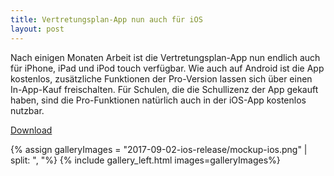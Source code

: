 ```yaml
---
title: Vertretungsplan-App nun auch für iOS
layout: post
---
```


Nach einigen Monaten Arbeit ist die Vertretungsplan-App nun endlich auch für iPhone, iPad und iPod touch verfügbar.
Wie auch auf Android ist die App kostenlos, zusätzliche Funktionen der Pro-Version lassen sich über einen In-App-Kauf
freischalten. Für Schulen, die die Schullizenz der App gekauft haben, sind die Pro-Funktionen natürlich auch in der
iOS-App kostenlos nutzbar.

<a class="btn btn-success btn-lg btn-embossed" role="button" href='{{ "/download/" | prepend: site.baseurl }}'>
                <span class="fa fa-download"></span>Download</a>

{% assign galleryImages =  "2017-09-02-ios-release/mockup-ios.png" | split: ", "%}
{% include gallery_left.html images=galleryImages%}